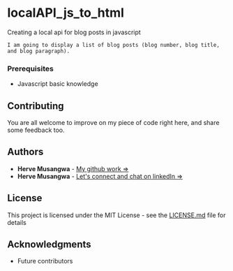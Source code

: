 # localAPI_js_to_html
Creating a local api for blog posts in javascript

```
I am going to display a list of blog posts (blog number, blog title, and blog paragraph).
```

### Prerequisites

* Javascript basic knowledge

## Contributing

You are all welcome to improve on my piece of code right here, and share some feedback too.

## Authors

* **Herve Musangwa** - [My github work =>](https://github.com/Hervnzig)
* **Herve Musangwa** - [Let's connect and chat on linkedIn =>](https://www.linkedin.com/in/herve-musangwa-67478a112/) 

## License

This project is licensed under the MIT License - see the [LICENSE.md](LICENSE.md) file for details

## Acknowledgments

* Future contributors
